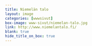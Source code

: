 ```yaml
---
title: Niemelän talo
layout: image
categories: [wwwsivut]
box-image: www-sivut/niemelan-talo.jpg
link: http://www.niemelantalo.fi/
blank: true
hide_title_on_box: true
---
```

